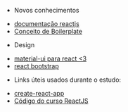 - Novos conhecimentos
* [documentação reactjs](https://reactjs.org/docs/hello-world.html)
* [Conceito de Boilerplate](https://en.wikipedia.org/wiki/Boilerplate_code)

- Design
* [material-ui para react <3](https://material-ui.com/)
* [react bootstrap](https://react-bootstrap.github.io/getting-started/introduction)

- Links úteis usados durante o estudo:
* [create-react-app](https://github.com/facebook/create-react-app)
* [Código do curso ReactJS](https://github.com/15Dkatz/ReactJS_VideoGuides)
